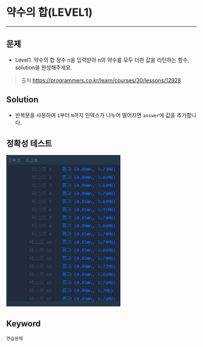 # 약수의 합(LEVEL1)
---
## 문제
- Level1. 약수의 합
정수 n을 입력받아 n의 약수를 모두 더한 값을 리턴하는 함수, solution을 완성해주세요.

> 출처 https://programmers.co.kr/learn/courses/30/lessons/12928

## Solution
- 반복문을 사용하여 ```1```부터 ```N```까지 인덱스가 나누어 떨어지면 ```answer```에 값을 추가합니다.

## 정확성 테스트 
<img src="Lv1-13_confirm.PNG" widith="350" height="400">

## Keyword
```연습문제```
